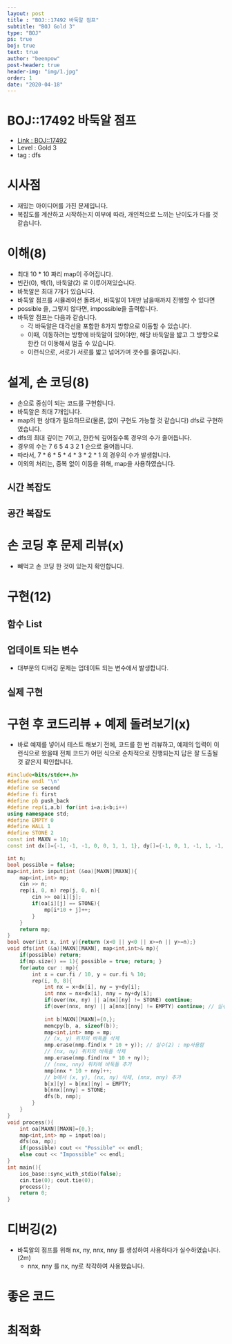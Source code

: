```yaml
---
layout: post
title : "BOJ::17492 바둑알 점프"
subtitle: "BOJ Gold 3"
type: "BOJ"
ps: true
boj: true
text: true
author: "beenpow"
post-header: true
header-img: "img/1.jpg"
order: 1
date: "2020-04-18"
---
```

# BOJ::17492 바둑알 점프
- [Link : BOJ::17492](https://www.acmicpc.net/problem/17492)
- Level : Gold 3
- tag : dfs

# 시사점
- 재밌는 아이디어를 가진 문제입니다.
- 복잡도를 계산하고 시작하는지 여부에 따라, 개인적으로 느끼는 난이도가 다를 것 같습니다.

# 이해(8)
- 최대 10 * 10 짜리 map이 주어집니다.
- 빈칸(0), 벽(1), 바둑알(2) 로 이루어져있습니다.
- 바둑알은 최대 7개가 있습니다.
- 바둑알 점프를 시뮬레이션 돌려서, 바둑알이 1개만 남을때까지 진행할 수 있다면
- possible 을, 그렇지 않다면, impossible을 출력합니다.
- 바둑알 점프는 다음과 같습니다.
  - 각 바둑알은 대각선을 포함한 8가지 방향으로 이동할 수 있습니다.
  - 이때, 이동하려는 방향에 바둑알이 있어야만, 해당 바둑알을 밟고 그 방향으로 한칸 더 이동해서 멈출 수 있습니다.
  - 이런식으로, 서로가 서로를 밟고 넘어가며 갯수를 줄여갑니다.

# 설계, 손 코딩(8)
- 손으로 중심이 되는 코드를 구현합니다.
- 바둑알은 최대 7개입니다.
- map의 현 상태가 필요하므로(물론, 없이 구현도 가능할 것 같습니다) dfs로 구현하였습니다.
- dfs의 최대 깊이는 7이고, 한칸씩 깊어질수록 경우의 수가 줄어듭니다.
- 경우의 수는 7 6 5 4 3 2 1 순으로 줄어듭니다.
- 따라서, 7 * 6 * 5 * 4 * 3 * 2 * 1 의 경우의 수가 발생합니다.
- 이외의 처리는, 중복 없이 이동을 위해, map을 사용하였습니다.

## 시간 복잡도

## 공간 복잡도

# 손 코딩 후 문제 리뷰(x)
- 빼먹고 손 코딩 한 것이 있는지 확인합니다.

# 구현(12)

## 함수 List 

## 업데이트 되는 변수
- 대부분의 디버깅 문제는 업데이트 되는 변수에서 발생합니다.

## 실제 구현 

# 구현 후 코드리뷰 + 예제 돌려보기(x)
- 바로 예제를 넣어서 테스트 해보기 전에, 코드를 한 번 리뷰하고, 예제의 입력이 이런식으로 왔을때
  전체 코드가 어떤 식으로 순차적으로 진행되는지 답은 잘 도출될 것 같은지 확인합니다.

```cpp
#include<bits/stdc++.h>
#define endl '\n'
#define se second
#define fi first
#define pb push_back
#define rep(i,a,b) for(int i=a;i<b;i++)
using namespace std;
#define EMPTY 0
#define WALL 1
#define STONE 2
const int MAXN = 10;
const int dx[]={-1, -1, -1, 0, 0, 1, 1, 1}, dy[]={-1, 0, 1, -1, 1, -1, 0, 1};

int n;
bool possible = false;
map<int,int> input(int (&oa)[MAXN][MAXN]){
    map<int,int> mp;
    cin >> n;
    rep(i, 0, n) rep(j, 0, n){
        cin >> oa[i][j];
        if(oa[i][j] == STONE){
            mp[i*10 + j]++;
        }
    }
    return mp;
}
bool over(int x, int y){return (x<0 || y<0 || x>=n || y>=n);}
void dfs(int (&a)[MAXN][MAXN], map<int,int>& mp){
    if(possible) return;
    if(mp.size() == 1){ possible = true; return; }
    for(auto cur : mp){
        int x = cur.fi / 10, y = cur.fi % 10;
        rep(i, 0, 8){
            int nx = x+dx[i], ny = y+dy[i];
            int nnx = nx+dx[i], nny = ny+dy[i];
            if(over(nx, ny) || a[nx][ny] != STONE) continue;
            if(over(nnx, nny) || a[nnx][nny] != EMPTY) continue; // 실수(2) : a[nx][ny]로 사용함
            
            int b[MAXN][MAXN]={0,};
            memcpy(b, a, sizeof(b));
            map<int,int> nmp = mp;
            // (x, y) 위치의 바둑돌 삭제
            nmp.erase(nmp.find(x * 10 + y)); // 실수(2) : mp사용함
            // (nx, ny) 위치의 바둑돌 삭제
            nmp.erase(nmp.find(nx * 10 + ny));
            // (nnx, nny) 위치에 바둑돌 추가
            nmp[nnx * 10 + nny]++;
            // b에서 (x, y), (nx, ny) 삭제, (nnx, nny) 추가
            b[x][y] = b[nx][ny] = EMPTY;
            b[nnx][nny] = STONE;
            dfs(b, nmp);
        }
    }
}
void process(){
    int oa[MAXN][MAXN]={0,};
    map<int,int> mp = input(oa);
    dfs(oa, mp);
    if(possible) cout << "Possible" << endl;
    else cout << "Impossible" << endl;
}
int main(){
    ios_base::sync_with_stdio(false);
    cin.tie(0); cout.tie(0);
    process();
    return 0;
}
```

# 디버깅(2)
- 바둑알의 점프를 위해 nx, ny, nnx, nny 를 생성하여 사용하다가 실수하였습니다.(2m)
  - nnx, nny 를 nx, ny로 착각하여 사용했습니다.

# 좋은 코드

# 최적화
